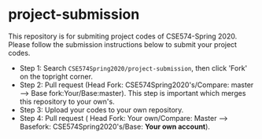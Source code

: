 # project-submission
This repository is for submiting project codes of CSE574-Spring 2020. Please follow the submission instructions below to submit your project codes.

- Step 1: Search `CSE574Spring2020/project-submission`, then click 'Fork' on the topright corner.
- Step 2: Pull request (Head Fork: CSE574Spring2020's/Compare: master —> Base fork:Your/Base:master). This step is important which merges this repository to your own's. 
- Step 3: Upload your codes to your own repository.
- Step 4: Pull request ( Head Fork: Your own/Compare: Master —> Basefork: CSE574Spring2020's/Base: **Your own account**).
